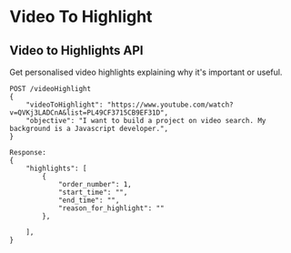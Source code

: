 # Video To Highlight

## Video to Highlights API

Get personalised video highlights explaining why it's important or useful.

```
POST /videoHighlight
{
    "videoToHighlight": "https://www.youtube.com/watch?v=QVKj3LADCnA&list=PL49CF3715CB9EF31D",
    "objective": "I want to build a project on video search. My background is a Javascript developer.",
}

Response:
{
    "highlights": [
        {
            "order_number": 1,
            "start_time": "",
            "end_time": "",
            "reason_for_highlight": ""
        },

    ],
}
```
